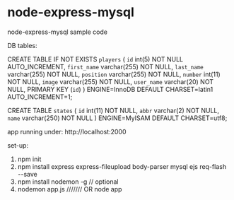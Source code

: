 # node-express-mysql
node-express-mysql sample code

DB tables: 

CREATE TABLE IF NOT EXISTS `players` (
  `id` int(5) NOT NULL AUTO_INCREMENT,
  `first_name` varchar(255) NOT NULL,
  `last_name` varchar(255) NOT NULL,
  `position` varchar(255) NOT NULL,
  `number` int(11) NOT NULL,
  `image` varchar(255) NOT NULL,
  `user_name` varchar(20) NOT NULL,
  PRIMARY KEY (`id`)
) ENGINE=InnoDB  DEFAULT CHARSET=latin1 AUTO_INCREMENT=1;

CREATE TABLE `states` (
  `id` int(11) NOT NULL,
  `abbr` varchar(2) NOT NULL,
  `name` varchar(250) NOT NULL
) ENGINE=MyISAM DEFAULT CHARSET=utf8;


app running under: http://localhost:2000

set-up: 
1. npm init
2. npm install express express-fileupload body-parser mysql ejs req-flash --save
3. npm install nodemon -g // optional 
4. nodemon app.js /////// OR  node app
